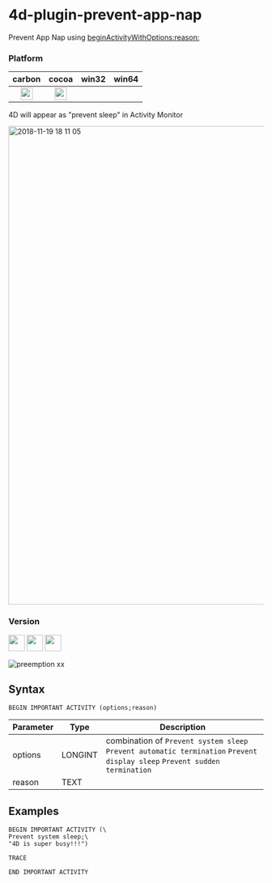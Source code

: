 # 4d-plugin-prevent-app-nap
Prevent App Nap using [beginActivityWithOptions:reason:](https://developer.apple.com/documentation/foundation/nsprocessinfo/1415995-beginactivitywithoptions) 

### Platform

| carbon | cocoa | win32 | win64 |
|:------:|:-----:|:---------:|:---------:|
|<img src="https://cloud.githubusercontent.com/assets/1725068/22371562/1b091f0a-e4db-11e6-8458-8653954a7cce.png" width="24" height="24" />|<img src="https://cloud.githubusercontent.com/assets/1725068/22371562/1b091f0a-e4db-11e6-8458-8653954a7cce.png" width="24" height="24" />|||

4D will appear as "prevent sleep" in Activity Monitor

<img width="946" alt="2018-11-19 18 11 05" src="https://user-images.githubusercontent.com/1725068/48697010-dcac6c80-ec26-11e8-9ae6-6f70b685e499.png">

### Version

<img src="https://cloud.githubusercontent.com/assets/1725068/18940649/21945000-8645-11e6-86ed-4a0f800e5a73.png" width="32" height="32" /> <img src="https://cloud.githubusercontent.com/assets/1725068/18940648/2192ddba-8645-11e6-864d-6d5692d55717.png" width="32" height="32" /> <img src="https://user-images.githubusercontent.com/1725068/41266195-ddf767b2-6e30-11e8-9d6b-2adf6a9f57a5.png" width="32" height="32" />

![preemption xx](https://user-images.githubusercontent.com/1725068/41327179-4e839948-6efd-11e8-982b-a670d511e04f.png)

## Syntax

```
BEGIN IMPORTANT ACTIVITY (options;reason)
```

Parameter|Type|Description
------------|------------|----
options|LONGINT|combination of ``Prevent system sleep`` ``Prevent automatic termination`` ``Prevent display sleep`` ``Prevent sudden termination``
reason|TEXT|

## Examples

```
BEGIN IMPORTANT ACTIVITY (\
Prevent system sleep;\
"4D is super busy!!!")

TRACE

END IMPORTANT ACTIVITY 
```
